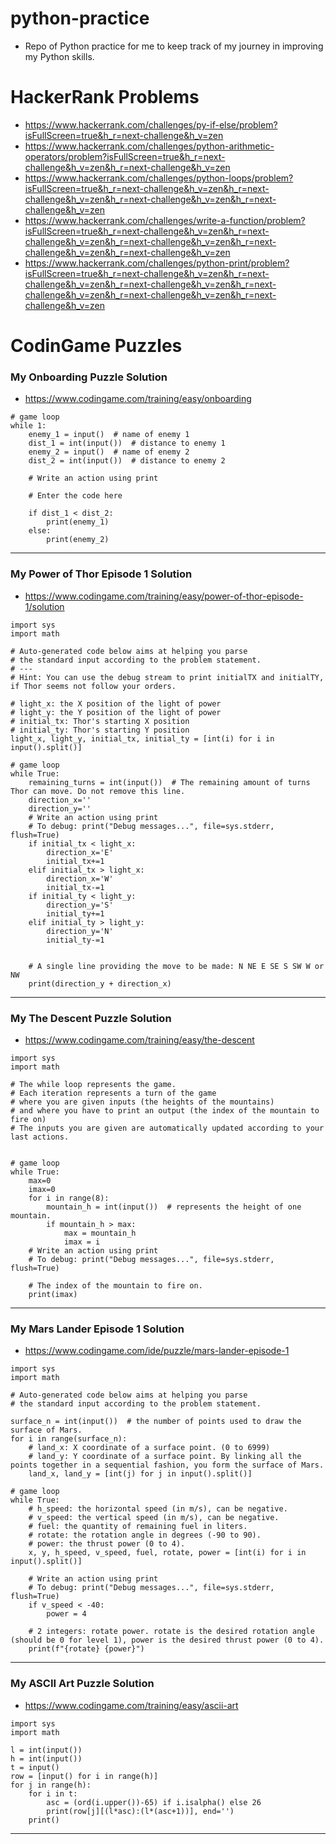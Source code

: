 # python-practice
- Repo of Python practice for me to keep track of my journey in improving my Python skills.
# HackerRank Problems
- https://www.hackerrank.com/challenges/py-if-else/problem?isFullScreen=true&h_r=next-challenge&h_v=zen
- https://www.hackerrank.com/challenges/python-arithmetic-operators/problem?isFullScreen=true&h_r=next-challenge&h_v=zen&h_r=next-challenge&h_v=zen
- https://www.hackerrank.com/challenges/python-loops/problem?isFullScreen=true&h_r=next-challenge&h_v=zen&h_r=next-challenge&h_v=zen&h_r=next-challenge&h_v=zen&h_r=next-challenge&h_v=zen
- https://www.hackerrank.com/challenges/write-a-function/problem?isFullScreen=true&h_r=next-challenge&h_v=zen&h_r=next-challenge&h_v=zen&h_r=next-challenge&h_v=zen&h_r=next-challenge&h_v=zen&h_r=next-challenge&h_v=zen
- https://www.hackerrank.com/challenges/python-print/problem?isFullScreen=true&h_r=next-challenge&h_v=zen&h_r=next-challenge&h_v=zen&h_r=next-challenge&h_v=zen&h_r=next-challenge&h_v=zen&h_r=next-challenge&h_v=zen&h_r=next-challenge&h_v=zen



# CodinGame Puzzles
### My Onboarding Puzzle Solution
- https://www.codingame.com/training/easy/onboarding

```
# game loop
while 1:
    enemy_1 = input()  # name of enemy 1
    dist_1 = int(input())  # distance to enemy 1
    enemy_2 = input()  # name of enemy 2
    dist_2 = int(input())  # distance to enemy 2

    # Write an action using print

    # Enter the code here

    if dist_1 < dist_2:
        print(enemy_1)
    else:
        print(enemy_2)
```
___
### My Power of Thor Episode 1 Solution
- https://www.codingame.com/training/easy/power-of-thor-episode-1/solution

```
import sys
import math

# Auto-generated code below aims at helping you parse
# the standard input according to the problem statement.
# ---
# Hint: You can use the debug stream to print initialTX and initialTY, if Thor seems not follow your orders.

# light_x: the X position of the light of power
# light_y: the Y position of the light of power
# initial_tx: Thor's starting X position
# initial_ty: Thor's starting Y position
light_x, light_y, initial_tx, initial_ty = [int(i) for i in input().split()]

# game loop
while True:
    remaining_turns = int(input())  # The remaining amount of turns Thor can move. Do not remove this line.
    direction_x=''
    direction_y=''
    # Write an action using print
    # To debug: print("Debug messages...", file=sys.stderr, flush=True)
    if initial_tx < light_x:
        direction_x='E'
        initial_tx+=1
    elif initial_tx > light_x:
        direction_x='W'
        initial_tx-=1
    if initial_ty < light_y:
        direction_y='S'
        initial_ty+=1
    elif initial_ty > light_y:
        direction_y='N'
        initial_ty-=1
    
        
    # A single line providing the move to be made: N NE E SE S SW W or NW
    print(direction_y + direction_x)
```
___
### My The Descent Puzzle Solution
- https://www.codingame.com/training/easy/the-descent

```
import sys
import math

# The while loop represents the game.
# Each iteration represents a turn of the game
# where you are given inputs (the heights of the mountains)
# and where you have to print an output (the index of the mountain to fire on)
# The inputs you are given are automatically updated according to your last actions.


# game loop
while True:
    max=0
    imax=0
    for i in range(8):
        mountain_h = int(input())  # represents the height of one mountain.
        if mountain_h > max:
            max = mountain_h
            imax = i
    # Write an action using print
    # To debug: print("Debug messages...", file=sys.stderr, flush=True)

    # The index of the mountain to fire on.
    print(imax)

```
___
### My Mars Lander Episode 1 Solution
- https://www.codingame.com/ide/puzzle/mars-lander-episode-1

```
import sys
import math

# Auto-generated code below aims at helping you parse
# the standard input according to the problem statement.

surface_n = int(input())  # the number of points used to draw the surface of Mars.
for i in range(surface_n):
    # land_x: X coordinate of a surface point. (0 to 6999)
    # land_y: Y coordinate of a surface point. By linking all the points together in a sequential fashion, you form the surface of Mars.
    land_x, land_y = [int(j) for j in input().split()]

# game loop
while True:
    # h_speed: the horizontal speed (in m/s), can be negative.
    # v_speed: the vertical speed (in m/s), can be negative.
    # fuel: the quantity of remaining fuel in liters.
    # rotate: the rotation angle in degrees (-90 to 90).
    # power: the thrust power (0 to 4).
    x, y, h_speed, v_speed, fuel, rotate, power = [int(i) for i in input().split()]

    # Write an action using print
    # To debug: print("Debug messages...", file=sys.stderr, flush=True)
    if v_speed < -40:
        power = 4

    # 2 integers: rotate power. rotate is the desired rotation angle (should be 0 for level 1), power is the desired thrust power (0 to 4).
    print(f"{rotate} {power}")

```
___
### My ASCII Art Puzzle Solution
- https://www.codingame.com/training/easy/ascii-art

```
import sys
import math

l = int(input())
h = int(input())
t = input()
row = [input() for i in range(h)]
for j in range(h):
    for i in t:
        asc = (ord(i.upper())-65) if i.isalpha() else 26
        print(row[j][(l*asc):(l*(asc+1))], end='')
    print()
```
    
___

